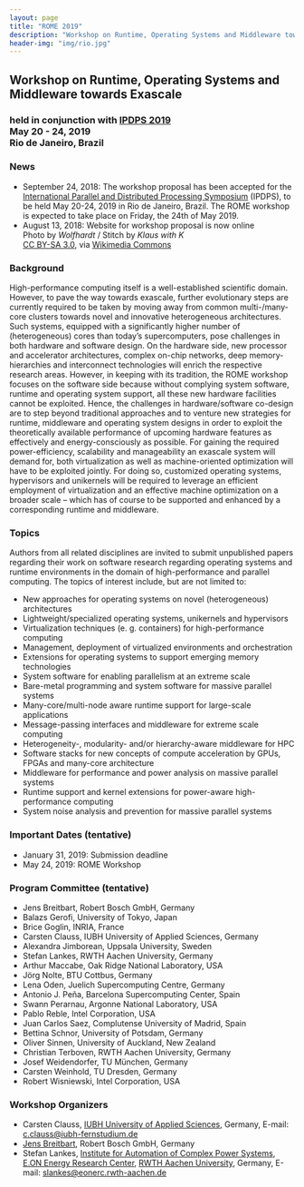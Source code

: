 ```yaml
---
layout: page
title: "ROME 2019"
description: "Workshop on Runtime, Operating Systems and Middleware towards Exascale"
header-img: "img/rio.jpg"
---
```


## Workshop on Runtime, Operating Systems and Middleware towards Exascale

### held in conjunction with [IPDPS 2019](http://www.ipdps.org)<br> May 20 - 24, 2019<br>Rio de Janeiro, Brazil


### News

* September 24, 2018: The workshop proposal has been accepted for the [International Parallel and Distributed Processing Symposium](http://www.ipdps.org/) (IPDPS), to be held May 20-24, 2019 in Rio de Janeiro, Brazil. The ROME workshop is expected to take place on Friday, the 24th of May 2019.
* August 13, 2018: Website for workshop proposal is now online<br>Photo by _Wolfhardt_ / Stitch by _Klaus with K_<br>[CC BY-SA 3.0](http://creativecommons.org/licenses/by-sa/3.0), via [Wikimedia Commons](https://commons.wikimedia.org/wiki/File:Rio_de_Janeiro_Corcovadoview_crop2.jpg)


### Background

High-performance computing itself is a well-established scientific domain. However, to pave the way towards exascale, further evolutionary steps are currently required to be taken by moving away from common multi-/many-core clusters towards novel and innovative heterogeneous architectures. Such systems, equipped with a significantly higher number of (heterogeneous) cores than today’s supercomputers, pose challenges in both hardware and software design. On the hardware side, new processor and accelerator architectures, complex on-chip networks, deep memory-hierarchies and interconnect technologies will enrich the respective research areas. However, in keeping with its tradition, the ROME workshop focuses on the software side because without complying system software, runtime and operating system support, all these new hardware facilities cannot be exploited. Hence, the challenges in hardware/software co-design are to step beyond traditional approaches and to venture new strategies for runtime, middleware and operating system designs in order to exploit the theoretically available performance of upcoming hardware features as effectively and energy-consciously as possible. For gaining the required power-efficiency, scalability and manageability an exascale system will demand for, both virtualization as well as machine-oriented optimization will have to be exploited jointly. For doing so, customized operating systems, hypervisors and unikernels will be required to leverage an efficient employment of virtualization and an effective machine optimization on a broader scale – which has of course to be supported and enhanced by a corresponding runtime and middleware.


### Topics

Authors from all related disciplines are invited to submit unpublished papers regarding their work on software research regarding operating systems and runtime environments in the domain of high-performance and parallel computing. The topics of interest include, but are not limited to:

* New approaches for operating systems on novel (heterogeneous) architectures
* Lightweight/specialized operating systems, unikernels and hypervisors
* Virtualization techniques (e. g. containers) for high-performance computing
* Management, deployment of virtualized environments and orchestration
* Extensions for operating systems to support emerging memory technologies
* System software for enabling parallelism at an extreme scale
* Bare-metal programming and system software for massive parallel systems
* Many-core/multi-node aware runtime support for large-scale applications
* Message-passing interfaces and middleware for extreme scale computing
* Heterogeneity-, modularity- and/or hierarchy-aware middleware for HPC
* Software stacks for new concepts of compute acceleration by GPUs, FPGAs and many-core architecture
* Middleware for performance and power analysis on massive parallel systems
* Runtime support and kernel extensions for power-aware high-performance computing
* System noise analysis and prevention for massive parallel systems


### Important Dates (tentative)

* January 31, 2019: Submission deadline
* May 24, 2019: ROME Workshop


### Program Committee (tentative)

* Jens Breitbart, Robert Bosch GmbH, Germany
* Balazs Gerofi, University of Tokyo, Japan
* Brice Goglin, INRIA, France
* Carsten Clauss, IUBH University of Applied Sciences, Germany
* Alexandra Jimborean, Uppsala University, Sweden
* Stefan Lankes, RWTH Aachen University, Germany
* Arthur Maccabe, Oak Ridge National Laboratory, USA
* Jörg Nolte, BTU Cottbus, Germany
* Lena Oden, Juelich Supercomputing Centre, Germany
* Antonio J. Peña, Barcelona Supercomputing Center, Spain
* Swann Perarnau, Argonne National Laboratory, USA
* Pablo Reble, Intel Corporation, USA
* Juan Carlos Saez, Complutense University of Madrid, Spain
* Bettina Schnor, University of Potsdam, Germany
* Oliver Sinnen, University of Auckland, New Zealand
* Christian Terboven, RWTH Aachen University, Germany
* Josef Weidendorfer, TU München, Germany
* Carsten Weinhold, TU Dresden, Germany
* Robert Wisniewski, Intel Corporation, USA


### Workshop Organizers

* Carsten Clauss, [IUBH University of Applied Sciences](https://www.iubh.de/en/), Germany, E-mail: <c.clauss@iubh-fernstudium.de>
* [Jens Breitbart](http://www.jensbreitbart.de/), Robert Bosch GmbH, Germany
* Stefan Lankes, [Institute for Automation of Complex Power Systems](http://www.acs.eonerc.rwth-aachen.de/), [E.ON Energy Research Center](http://www.eonerc.rwth-aachen.de/), [RWTH Aachen University](http://www.rwth-aachen.de/), Germany, E-mail: <slankes@eonerc.rwth-aachen.de>

